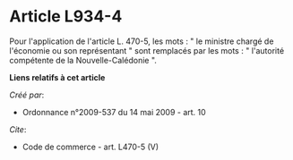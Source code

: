 # Article L934-4

Pour l'application de l'article L. 470-5, les mots : " le ministre chargé de l'économie ou son représentant " sont remplacés
par les mots : " l'autorité compétente de la Nouvelle-Calédonie ".

**Liens relatifs à cet article**

_Créé par_:

  - Ordonnance n°2009-537 du 14 mai 2009 - art. 10

_Cite_:

  - Code de commerce - art. L470-5 (V)
